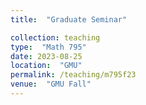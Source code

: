 ```yaml
---
title:  "Graduate Seminar"

collection: teaching
type:  "Math 795"
date: 2023-08-25
location:  "GMU"
permalink: /teaching/m795f23
venue:  "GMU Fall"
---
```

